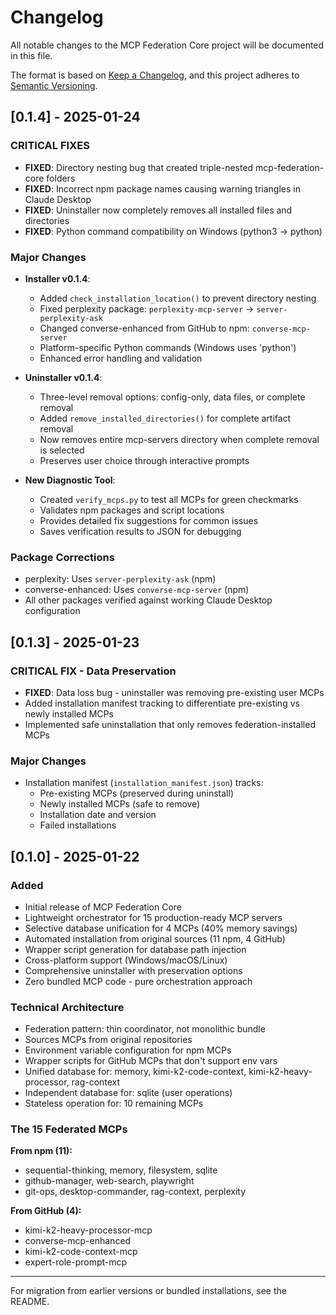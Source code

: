 # Changelog

All notable changes to the MCP Federation Core project will be documented in this file.

The format is based on [Keep a Changelog](https://keepachangelog.com/en/1.0.0/),
and this project adheres to [Semantic Versioning](https://semver.org/spec/v2.0.0.html).

## [0.1.4] - 2025-01-24

### CRITICAL FIXES
- **FIXED**: Directory nesting bug that created triple-nested mcp-federation-core folders
- **FIXED**: Incorrect npm package names causing warning triangles in Claude Desktop
- **FIXED**: Uninstaller now completely removes all installed files and directories
- **FIXED**: Python command compatibility on Windows (python3 → python)

### Major Changes
- **Installer v0.1.4**:
  - Added `check_installation_location()` to prevent directory nesting
  - Fixed perplexity package: `perplexity-mcp-server` → `server-perplexity-ask`
  - Changed converse-enhanced from GitHub to npm: `converse-mcp-server`
  - Platform-specific Python commands (Windows uses 'python')
  - Enhanced error handling and validation

- **Uninstaller v0.1.4**:
  - Three-level removal options: config-only, data files, or complete removal
  - Added `remove_installed_directories()` for complete artifact removal
  - Now removes entire mcp-servers directory when complete removal is selected
  - Preserves user choice through interactive prompts

- **New Diagnostic Tool**:
  - Created `verify_mcps.py` to test all MCPs for green checkmarks
  - Validates npm packages and script locations
  - Provides detailed fix suggestions for common issues
  - Saves verification results to JSON for debugging

### Package Corrections
- perplexity: Uses `server-perplexity-ask` (npm)
- converse-enhanced: Uses `converse-mcp-server` (npm)
- All other packages verified against working Claude Desktop configuration

## [0.1.3] - 2025-01-23

### CRITICAL FIX - Data Preservation
- **FIXED**: Data loss bug - uninstaller was removing pre-existing user MCPs
- Added installation manifest tracking to differentiate pre-existing vs newly installed MCPs
- Implemented safe uninstallation that only removes federation-installed MCPs

### Major Changes
- Installation manifest (`installation_manifest.json`) tracks:
  - Pre-existing MCPs (preserved during uninstall)
  - Newly installed MCPs (safe to remove)
  - Installation date and version
  - Failed installations

## [0.1.0] - 2025-01-22

### Added
- Initial release of MCP Federation Core
- Lightweight orchestrator for 15 production-ready MCP servers
- Selective database unification for 4 MCPs (40% memory savings)
- Automated installation from original sources (11 npm, 4 GitHub)
- Wrapper script generation for database path injection
- Cross-platform support (Windows/macOS/Linux)
- Comprehensive uninstaller with preservation options
- Zero bundled MCP code - pure orchestration approach

### Technical Architecture
- Federation pattern: thin coordinator, not monolithic bundle
- Sources MCPs from original repositories
- Environment variable configuration for npm MCPs
- Wrapper scripts for GitHub MCPs that don't support env vars
- Unified database for: memory, kimi-k2-code-context, kimi-k2-heavy-processor, rag-context
- Independent database for: sqlite (user operations)
- Stateless operation for: 10 remaining MCPs

### The 15 Federated MCPs
**From npm (11):**
- sequential-thinking, memory, filesystem, sqlite
- github-manager, web-search, playwright
- git-ops, desktop-commander, rag-context, perplexity

**From GitHub (4):**
- kimi-k2-heavy-processor-mcp
- converse-mcp-enhanced
- kimi-k2-code-context-mcp
- expert-role-prompt-mcp

---

For migration from earlier versions or bundled installations, see the README.